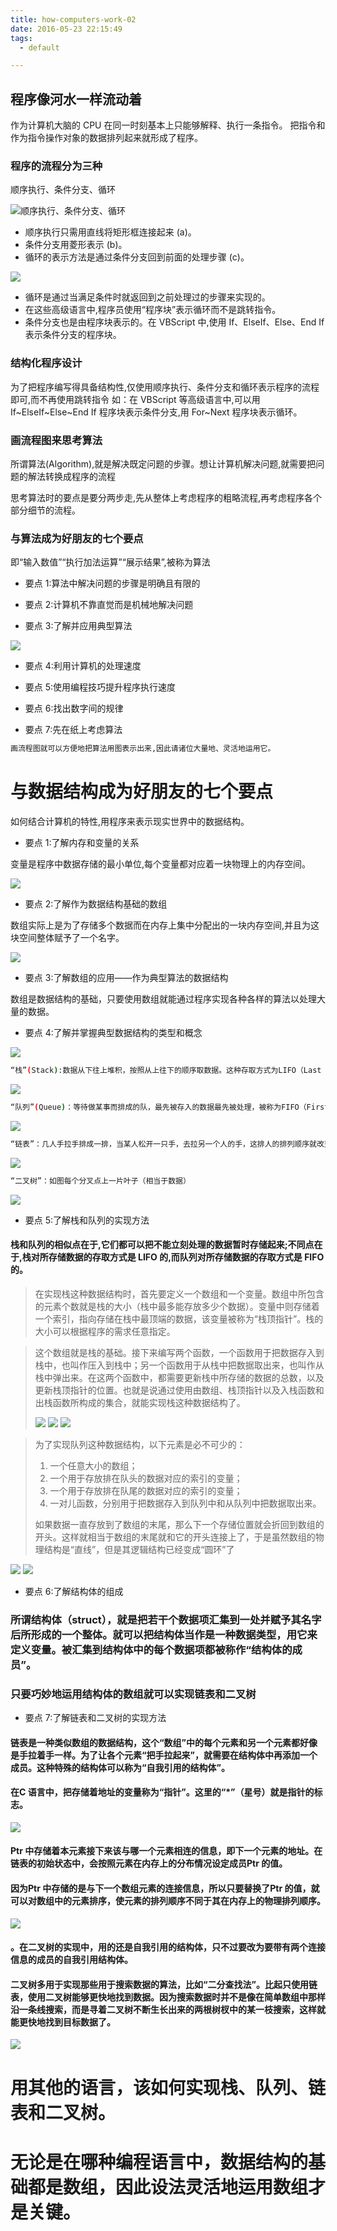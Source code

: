 ```yaml
---
title: how-computers-work-02
date: 2016-05-23 22:15:49
tags:
  - default

---
```


## 程序像河水一样流动着 ##

作为计算机大脑的 CPU 在同一时刻基本上只能够解释、执行一条指令。
把指令和作为指令操作对象的数据排列起来就形成了程序。

### 程序的流程分为三种 ###

顺序执行、条件分支、循环

![顺序执行、条件分支、循环](http://ww1.sinaimg.cn/large/691a3013gw1f41mw1shgwj20cx074jrt.jpg)

- 顺序执行只需用直线将矩形框连接起来 (a)。
- 条件分支用菱形表示 (b)。
- 循环的表示方法是通过条件分支回到前面的处理步骤 (c)。

![](http://ww4.sinaimg.cn/large/691a3013gw1f41mwgtihvj20cx04njs0.jpg)

- 循环是通过当满足条件时就返回到之前处理过的步骤来实现的。
- 在这些高级语言中,程序员使用“程序块”表示循环而不是跳转指令。
- 条件分支也是由程序块表示的。在 VBScript 中,使用 If、ElseIf、Else、End If 表示条件分支的程序块。

### 结构化程序设计 ###

为了把程序编写得具备结构性,仅使用顺序执行、条件分支和循环表示程序的流程即可,而不再使用跳转指令
如：在 VBScript 等高级语言中,可以用 If~ElseIf~Else~End If 程序块表示条件分支,用 For~Next 程序块表示循环。

### 画流程图来思考算法 ###

所谓算法(Algorithm),就是解决既定问题的步骤。想让计算机解决问题,就需要把问题的解法转换成程序的流程

思考算法时的要点是要分两步走,先从整体上考虑程序的粗略流程,再考虑程序各个部分细节的流程。

### 与算法成为好朋友的七个要点 ###

即“输入数值”“执行加法运算”“展示结果”,被称为算法

- 要点 1:算法中解决问题的步骤是明确且有限的

- 要点 2:计算机不靠直觉而是机械地解决问题

- 要点 3:了解并应用典型算法

![](http://ww3.sinaimg.cn/large/691a3013gw1f41mxmfzbij206e05bq3b.jpg)

- 要点 4:利用计算机的处理速度

- 要点 5:使用编程技巧提升程序执行速度

- 要点 6:找出数字间的规律

- 要点 7:先在纸上考虑算法



```bash
画流程图就可以方便地把算法用图表示出来,因此请诸位大量地、灵活地运用它。
```
# 与数据结构成为好朋友的七个要点 #
如何结合计算机的特性,用程序来表示现实世界中的数据结构。

- 要点 1:了解内存和变量的关系

变量是程序中数据存储的最小单位,每个变量都对应着一块物理上的内存空间。

![](http://ww1.sinaimg.cn/large/691a3013gw1f468w9mpt5j20d006xwfi.jpg)

- 要点 2:了解作为数据结构基础的数组

数组实际上是为了存储多个数据而在内存上集中分配出的一块内存空间,并且为这块空间整体赋予了一个名字。

![](http://ww2.sinaimg.cn/large/691a3013gw1f468yl2d78j20cw06t0tu.jpg)

- 要点 3:了解数组的应用——作为典型算法的数据结构

数组是数据结构的基础，只要使用数组就能通过程序实现各种各样的算法以处理大量的数据。

- 要点 4:了解并掌握典型数据结构的类型和概念

![](http://ww4.sinaimg.cn/large/691a3013gw1f4691l392vj206u03omxo.jpg)

```bash
“栈”(Stack):数据从下往上堆积，按照从上往下的顺序取数据。这种存取方式为LIFO（Last In First Out,后进先出）
```
![](http://ww3.sinaimg.cn/large/691a3013gw1f4693j4soyj20cw05sjrx.jpg)

```bash
“队列”(Queue)：等待做某事而排成的队，最先被存入的数据最先被处理，被称为FIFO（First In First Out,先进先出）
```
![](http://ww1.sinaimg.cn/large/691a3013gw1f4694eyswxj20ct05d3z1.jpg)

```bash
“链表”：几人手拉手排成一排，当某人松开一只手，去拉另一个人的手，这排人的排列顺序就改变了。
```
![](http://ww4.sinaimg.cn/large/691a3013gw1f4695aw104j20cw057wez.jpg)

```bash
“二叉树”：如图每个分叉点上一片叶子（相当于数据）
```
![](http://ww3.sinaimg.cn/large/691a3013gw1f4696gsqucj20cu073jrv.jpg)

- 要点 5:了解栈和队列的实现方法

#### 栈和队列的相似点在于,它们都可以把不能立刻处理的数据暂时存储起来;不同点在于,栈对所存储数据的存取方式是 LIFO 的,而队列对所存储数据的存取方式是 FIFO 的。 ####

> 在实现栈这种数据结构时，首先要定义一个数组和一个变量。数组中所包含的元素个数就是栈的大小（栈中最多能存放多少个数据）。变量中则存储着一个索引，指向存储在栈中最顶端的数据，该变量被称为“栈顶指针”。栈的大小可以根据程序的需求任意指定。

> 这个数组就是栈的基础。接下来编写两个函数，一个函数用于把数据存入到栈中，也叫作压入到栈中；另一个函数用于从栈中把数据取出来，也叫作从栈中弹出来。在这两个函数中，都需要更新栈中所存储的数据的总数，以及更新栈顶指针的位置。也就是说通过使用由数组、栈顶指针以及入栈函数和出栈函数所构成的集合，就能实现栈这种数据结构了。
> 
> ![](http://ww4.sinaimg.cn/large/691a3013gw1f46m5touqzj20cx06v758.jpg)
![](http://ww2.sinaimg.cn/large/691a3013gw1f46m6o409ij20ci01ydfv.jpg)
![](http://ww3.sinaimg.cn/large/691a3013gw1f46m7m5mgzj20cv09hjt8.jpg)

> 为了实现队列这种数据结构，以下元素是必不可少的：
> 
> 1. 一个任意大小的数组；
> 2. 一个用于存放排在队头的数据对应的索引的变量；
> 3. 一个用于存放排在队尾的数据对应的索引的变量；
> 4. 一对儿函数，分别用于把数据存入到队列中和从队列中把数据取出来。
> 
> 如果数据一直存放到了数组的末尾，那么下一个存储位置就会折回到数组的开头。这样就相当于数组的末尾就和它的开头连接上了，于是虽然数组的物理结构是“直线”，但是其逻辑结构已经变成“圆环”了
> 
![](http://ww1.sinaimg.cn/large/691a3013gw1f46mak8icqj20cz0dcwgi.jpg)
![](http://ww4.sinaimg.cn/large/691a3013gw1f46mb5ih4jj20cy09ygnx.jpg)

- 要点 6:了解结构体的组成
### 所谓结构体（struct），就是把若干个数据项汇集到一处并赋予其名字后所形成的一个整体。就可以把结构体当作是一种数据类型，用它来定义变量。被汇集到结构体中的每个数据项都被称作“结构体的成员”。 ###

### 只要巧妙地运用结构体的数组就可以实现链表和二叉树 ###

- 要点 7:了解链表和二叉树的实现方法

#### 链表是一种类似数组的数据结构，这个“数组”中的每个元素和另一个元素都好像是手拉着手一样。为了让各个元素“把手拉起来”，就需要在结构体中再添加一个成员。这种特殊的结构体可以称为“自我引用的结构体”。 ####

#### 在C 语言中，把存储着地址的变量称为“指针”。这里的“*”（星号）就是指针的标志。 ####

![](http://ww2.sinaimg.cn/large/691a3013gw1f46r9es931j20gn08o760.jpg)

#### Ptr 中存储着本元素接下来该与哪一个元素相连的信息，即下一个元素的地址。在链表的初始状态中，会按照元素在内存上的分布情况设定成员Ptr 的值。 ####

#### 因为Ptr 中存储的是与下一个数组元素的连接信息，所以只要替换了Ptr 的值，就可以对数组中的元素排序，使元素的排列顺序不同于其在内存上的物理排列顺序。 ####

![](http://ww3.sinaimg.cn/large/691a3013gw1f46rcqx9c6j20gq08ptag.jpg)

#### 。在二叉树的实现中，用的还是自我引用的结构体，只不过要改为要带有两个连接信息的成员的自我引用结构体。 ####

#### 二叉树多用于实现那些用于搜索数据的算法，比如“二分查找法”。比起只使用链表，使用二叉树能够更快地找到数据。因为搜索数据时并不是像在简单数组中那样沿一条线搜索，而是寻着二叉树不断生长出来的两根树杈中的某一枝搜索，这样就能更快地找到目标数据了。 ####

![](http://ww4.sinaimg.cn/large/691a3013gw1f46ri0fepfj20gl0d7dj4.jpg)

# 用其他的语言，该如何实现栈、队列、链表和二叉树。
# 无论是在哪种编程语言中，数据结构的基础都是数组，因此设法灵活地运用数组才是关键。 #
